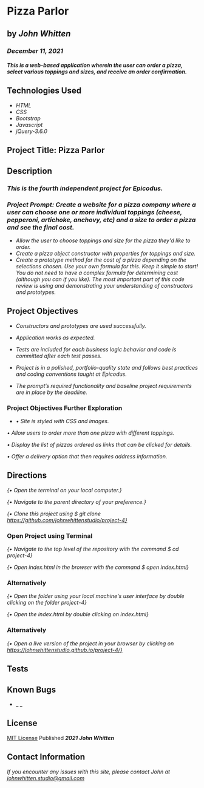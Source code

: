 # Pizza Parlor

## by _**John Whitten**_

### _December 11, 2021_

#### _This is a web-based application wherein the user can order a pizza, select various toppings and sizes, and receive an order confirmation._

## Technologies Used

- _HTML_
- _CSS_
- _Bootstrap_
- _Javascript_
- _jQuery-3.6.0_

## Project Title: Pizza Parlor

## Description

### _This is the fourth independent project for Epicodus._

### _Project Prompt: Create a website for a pizza company where a user can choose one or more individual toppings (cheese, pepperoni, artichoke, anchovy, etc) and a size to order a pizza and see the final cost._

- _Allow the user to choose toppings and size for the pizza they'd like to order._
- _Create a pizza object constructor with properties for toppings and size._
- _Create a prototype method for the cost of a pizza depending on the selections chosen. Use your own formula for this. Keep it simple to start! You do not need to have a complex formula for determining cost (although you can if you like). The most important part of this code review is using and demonstrating your understanding of constructors and prototypes._

## Project Objectives

- _Constructors and prototypes are used successfully._

- _Application works as expected._

- _Tests are included for each business logic behavior and code is committed after each test passes._

- _Project is in a polished, portfolio-quality state and follows best practices and coding conventions taught at Epicodus._

- _The prompt’s required functionality and baseline project requirements are in place by the deadline._

### Project Objectives Further Exploration

- _• Site is styled with CSS and images._

_• Allow users to order more than one pizza with different toppings._

_• Display the list of pizzas ordered as links that can be clicked for details._

_• Offer a delivery option that then requires address information._

## Directions

_{• Open the terminal on your local computer.}_

_{• Navigate to the parent directory of your preference.}_

_{• Clone this project using $ git clone https://github.com/johnwhittenstudio/project-4}_

### Open Project using Terminal

_{• Navigate to the top level of the repository with the command $ cd project-4}_

_{• Open index.html in the browser with the command $ open index.html}_

### Alternatively

_{• Open the folder using your local machine's user interface by double clicking on the folder project-4}_

_{• Open the index.html by double clicking on index.html}_

### Alternatively

_{• Open a live version of the project in your browser by clicking on https://johnwhittenstudio.github.io/project-4/}_

<!-- The html web form does not need a server to run and can be completed and interacted with by clicking on the "click here" button.

This html web form works on Chrome, Firefox, and Safari.

There are 5 categories in this form:

1. "What is your name?"
2. "What is your age?"
3. "Which animal is the best?"
4. "Which activity brings you the most comfort?"
5. "What is your favorite color?"

After completing the form, the user needs to click on the "click here" button to be taken to the programming language branch. Depending on which selection the user makes in category #3 and category #4, they will be taken to one of 3 different branches.

This html web form site contains 3 branches: -->

## Tests

## Known Bugs

- \_ \_

## License

[MIT License](https://opensource.org/licenses/MIT) Published _**2021**_ _**John Whitten**_

## Contact Information

_If you encounter any issues with this site, please contact John at [johnwhitten.studio@gmail.com](mailto:johnwhitten.studio@gmail.com)_
